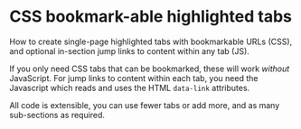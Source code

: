 # CSS bookmark-able highlighted tabs

How to create single-page highlighted tabs with bookmarkable URLs (CSS), and optional in-section jump links to content within any tab (JS).

If you only need CSS tabs that can be bookmarked, these will work *without* JavaScript. For jump links to content within each tab, you need the Javascript which reads and uses the HTML `data-link` attributes.

All code is extensible, you can use fewer tabs or add more, and as many sub-sections as required.
